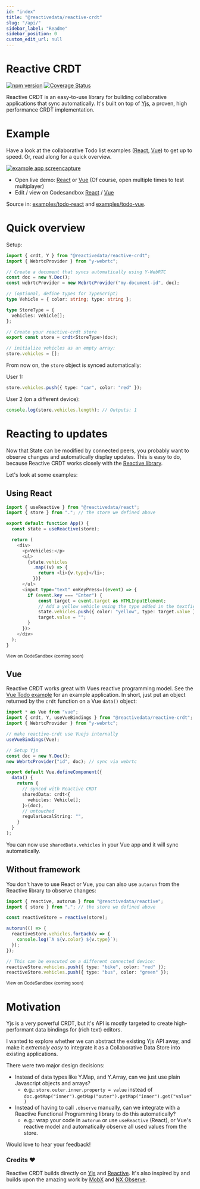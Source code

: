 ```yaml
---
id: "index"
title: "@reactivedata/reactive-crdt"
slug: "/api/"
sidebar_label: "Readme"
sidebar_position: 0
custom_edit_url: null
---
```


# Reactive CRDT

[![npm version](https://badge.fury.io/js/%40reactivedata%2Freactive-crdt.svg)](https://badge.fury.io/js/%40reactivedata%2Freactive-crdt) [![Coverage Status](https://coveralls.io/repos/github/YousefED/reactive-crdt/badge.svg?branch=main)](https://coveralls.io/github/YousefED/reactive-crdt?branch=main)

Reactive CRDT is an easy-to-use library for building collaborative applications that sync automatically. It's built on top of [Yjs](https://github.com/yjs/yjs), a proven, high performance CRDT implementation.

# Example

Have a look at the collaborative Todo list examples ([React](https://github.com/yousefED/reactive-crdt/tree/main/examples/todo-react), [Vue](https://github.com/yousefED/reactive-crdt/tree/main/examples/todo-vue)) to get up to speed. Or, read along for a quick overview.

[![example app screencapture](https://raw.githubusercontent.com/YousefED/reactive-crdt/main/reactivecrdt.gif)](https://github.com/yousefED/reactive-crdt/tree/main/examples/)

- Open live demo: [React](https://sm8tt.csb.app/) or [Vue](https://78oyq.csb.app/) (Of course, open multiple times to test multiplayer)
- Edit / view on Codesandbox [React](https://codesandbox.io/s/todo-react-sm8tt) / [Vue](https://codesandbox.io/s/todo-vue-78oyq)

Source in: [examples/todo-react](https://github.com/yousefED/reactive-crdt/tree/main/examples/todo-react) and [examples/todo-vue](https://github.com/yousefED/reactive-crdt/tree/main/examples/todo-vue).

# Quick overview

Setup:

```typescript
import { crdt, Y } from "@reactivedata/reactive-crdt";
import { WebrtcProvider } from "y-webrtc";

// Create a document that syncs automatically using Y-WebRTC
const doc = new Y.Doc();
const webrtcProvider = new WebrtcProvider("my-document-id", doc);

// (optional, define types for TypeScript)
type Vehicle = { color: string; type: string };

type StoreType = {
  vehicles: Vehicle[];
};

// Create your reactive-crdt store
export const store = crdt<StoreType>(doc);

// initialize vehicles as an empty array:
store.vehicles = [];
```

From now on, the `store` object is synced automatically:

User 1:

```typescript
store.vehicles.push({ type: "car", color: "red" });
```

User 2 (on a different device):

```typescript
console.log(store.vehicles.length); // Outputs: 1
```

# Reacting to updates

Now that State can be modified by connected peers, you probably want to observe changes and automatically display updates. This is easy to do, because Reactive CRDT works closely with the [Reactive library](https://www.github.com/yousefed/reactive).

Let's look at some examples:

## Using React

```typescript
import { useReactive } from "@reactivedata/react";
import { store } from "."; // the store we defined above

export default function App() {
  const state = useReactive(store);

  return (
    <div>
      <p>Vehicles:</p>
      <ul>
        {state.vehicles
          .map((v) => {
            return <li>{v.type}</li>;
          })}
      </ul>
      <input type="text" onKeyPress=((event) => {
        if (event.key === "Enter") {
            const target = event.target as HTMLInputElement;
            // Add a yellow vehicle using the type added in the textfield
            state.vehicles.push({ color: "yellow", type: target.value });
            target.value = "";
        }
      })>
    </div>
  );
}
```

<sup>View on CodeSandbox (coming soon)</sup>

## Vue

Reactive CRDT works great with Vues reactive programming model. See the [Vue Todo example](https://github.com/yousefED/reactive-crdt/tree/main/examples/todo-vue) for an example application. In short, just put an object returned by the `crdt` function on a Vue `data()` object:

```typescript
import * as Vue from "vue";
import { crdt, Y, useVueBindings } from "@reactivedata/reactive-crdt";
import { WebrtcProvider } from "y-webrtc";

// make reactive-crdt use Vuejs internally
useVueBindings(Vue);

// Setup Yjs
const doc = new Y.Doc();
new WebrtcProvider("id", doc); // sync via webrtc

export default Vue.defineComponent({
  data() {
    return {
      // synced with Reactive CRDT
      sharedData: crdt<{
        vehicles: Vehicle[];
      }>(doc),
      // untouched
      regularLocalString: "",
    }
  }
);
```

You can now use `sharedData.vehicles` in your Vue app and it will sync automatically.

## Without framework

You don't have to use React or Vue, you can also use `autorun` from the Reactive library to observe changes:

```typescript
import { reactive, autorun } from "@reactivedata/reactive";
import { store } from "."; // the store we defined above

const reactiveStore = reactive(store);

autorun(() => {
  reactiveStore.vehicles.forEach(v => {
    console.log(`A ${v.color} ${v.type}`);
  });
});

// This can be executed on a different connected device:
reactiveStore.vehicles.push({ type: "bike", color: "red" });
reactiveStore.vehicles.push({ type: "bus", color: "green" });
```

<sup>View on CodeSandbox (coming soon)</sup>

# Motivation

Yjs is a very powerful CRDT, but it's API is mostly targeted to create high-performant data bindings for (rich text) editors.

I wanted to explore whether we can abstract the existing Yjs API away, and make it _extremely easy_ to integrate it as a Collaborative Data Store into existing applications.

There were two major design decisions:

- Instead of data types like Y.Map, and Y.Array, can we just use plain Javascript objects and arrays?
  - e.g.: `store.outer.inner.property = value` instead of `doc.getMap("inner").getMap("outer").getMap("inner").get("value")`
- Instead of having to call `.observe` manually, can we integrate with a Reactive Functional Programming library to do this automatically?
  - e.g.: wrap your code in `autorun` or use `useReactive` (React), or Vue's reactive model and automatically observe all used values from the store.

Would love to hear your feedback!

### Credits ❤️

Reactive CRDT builds directly on [Yjs](https://github.com/yjs/yjs) and [Reactive](https://www.github.com/yousefed/reactive). It's also inspired by and builds upon the amazing work by [MobX](https://mobx.js.org/) and [NX Observe](https://github.com/nx-js/observer-util).
